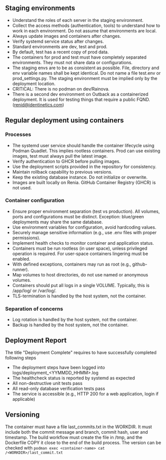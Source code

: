 ## Staging environments
- Understand the roles of each server in the staging environment.
- Collect the access methods (authentication, tools) to understand how to work in each environment. 
  Do not assume that environments are local.
- Always update images and containers after changes.
- Verify systemd service status after changes.
- Standard environments are dev, test and prod. 
- By default, test has a recent copy of prod data.
- The containers for prod and test must have completely separated environments. They must not share data or configurations.
- The staging envs are to be as consistent as possible. File, directory and env variable names shall be kept identical.
  <example>Do not name a file test.env or prod_settings.py. The staging environment must be implied only by the deployment location.</example>
- CRITICAL: There is no podman on dev/Rainova.
- There is a second dev environment on Outback as a containerized deployment.
  It is used for testing things that require a public FQND. (renid@identinetics.com)


## Regular deployment using containers
### Processes
- The systemd user service should handle the container lifecycle using Podman Quadlet. This implies rootless containers.
  Prod can use existing images, test must always pull the latest image.
- Verify authentication to GHCR before pulling images.
- Use the deployment scripts provided in the repository for consistency.
- Maintain rollback capability to previous versions.
- Keep the existing database instance. Do not initialize or overwrite.
- Images are built locally on Renia. GitHub Container Registry (GHCR) is not used.
### Container configuration
- Ensure proper environment separation (test vs production).
  All volumes, ports and configurations must be distinct.
  Exception: blue/green deployments may share the same database.
- Use environment variables for configuration, avoid hardcoding values.
- Securely manage sensitive information (e.g., use .env files with proper permissions).
- Implement health checks to monitor container and application status.
- Containers must be run rootless (in user space), unless privileged operation is required.
  For user-space containers lingering must be enabled.
- With defined exceptions, containers may run as root (e.g., github-runner).
- Map volumes to host directories, do not use named or anonymous volumes.
- Containers should put all logs in a single VOLUME. Typically, this is /app/log/<service> or /var/log/<service>.
- TLS-termination is handled by the host system, not the container.

### Separation of concerns
- Log rotation is handled by the host system, not the container.
- Backup is handled by the host system, not the container.

## Deployment Report
The title "Deployment Complete" requires to have successfully completed following steps
- The deployment steps have been logged into logs/deployment_<YYMMDD_HHMM>.log 
- The healthcheck status is reported by systemd as expected
- All non-destructive unit tests pass
- All read-only database verification tests pass
- The service is accessible (e.g., HTTP 200 for a web application, login if applicable)

## Versioning
 The container must have a file last_commits.txt in the WORKDIR. 
    It must include both the commit message and branch, commit hash, user and timestamp. 
    The build workflow must create the file in /tmp, and the Dockerfile COPY it close to the end of the build process.
    The version can be checked with `podman exec <container-name> cat /<WORKDIR>/last_commit.txt`
